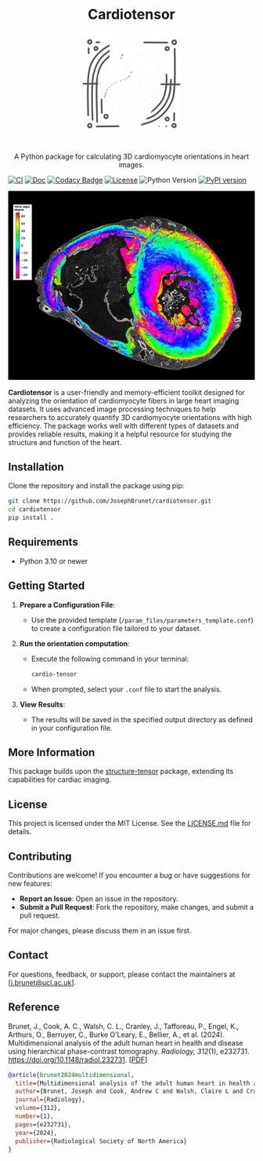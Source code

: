 <h1 align="center">Cardiotensor</h1>

<p align="center">
    <img src="assets/logos/heart_logo_dark.png" alt="Example Slice" width="200px" style="max-width: 200px; max-width: 100%;">
    <!-- <br>
    <em>Figure: Image caption</em> -->
</p>
<br />

<p align="center">A Python package for calculating 3D cardiomyocyte orientations in heart images.</p>

[![CI](https://github.com/JosephBrunet/cardiotensor/actions/workflows/ci.yml/badge.svg)](https://github.com/JosephBrunet/cardiotensor/actions/workflows/ci.yml)
[![Doc](https://img.shields.io/badge/docs-dev-blue.svg)](https://JosephBrunet.github.io/cardiotensor/)
[![Codacy Badge](https://app.codacy.com/project/badge/Grade/b0e80972e3104ffa890532738882f42e)](https://app.codacy.com?utm_source=gh&utm_medium=referral&utm_content=&utm_campaign=Badge_grade)
[![License](https://img.shields.io/github/license/JosephBrunet/cardiotensor)](https://github.com/JosephBrunet/cardiotensor/blob/main/LICENSE)
![Python Version](https://img.shields.io/badge/python->3.10-blue.svg)
[![PyPI version](https://img.shields.io/pypi/v/caridotensor.svg)](https://pypi.org/project/cardiotensor/)



<p align="center">
    <img src="assets/images/result_HA_slice.jpeg" alt="Example Slice">
    <!-- <br>
    <em>Figure: Image caption</em> -->
</p>

**Cardiotensor** is a user-friendly and memory-efficient toolkit designed for analyzing the orientation of cardiomyocyte fibers in large heart imaging datasets. It uses advanced image processing techniques to help researchers to accurately quantify 3D cardiomyocyte orientations with high efficiency. The package works well with different types of datasets and provides reliable results, making it a helpful resource for studying the structure and function of the heart.

## Installation

Clone the repository and install the package using pip:

```bash
git clone https://github.com/JosephBrunet/cardiotensor.git
cd cardiotensor
pip install .
```

## Requirements

- Python 3.10 or newer

## Getting Started

1. **Prepare a Configuration File**:

   - Use the provided template (`/param_files/parameters_template.conf`) to create a configuration file tailored to your dataset.

2. **Run the orientation computation**:

   - Execute the following command in your terminal:
     ```bash
     cardio-tensor
     ```
   - When prompted, select your `.conf` file to start the analysis.

3. **View Results**:
   - The results will be saved in the specified output directory as defined in your configuration file.

## More Information

This package builds upon the [structure-tensor](https://github.com/Skielex/structure-tensor) package, extending its capabilities for cardiac imaging.

## License

This project is licensed under the MIT License. See the [LICENSE.md](./LICENSE.md) file for details.

## Contributing

Contributions are welcome! If you encounter a bug or have suggestions for new features:

- **Report an Issue**: Open an issue in the repository.
- **Submit a Pull Request**: Fork the repository, make changes, and submit a pull request.

For major changes, please discuss them in an issue first.

## Contact

For questions, feedback, or support, please contact the maintainers at [j.brunet@ucl.ac.uk].

## Reference

Brunet, J., Cook, A. C., Walsh, C. L., Cranley, J., Tafforeau, P., Engel, K., Arthurs, O., Berruyer, C., Burke O’Leary, E., Bellier, A., et al. (2024). Multidimensional analysis of the adult human heart in health and disease using hierarchical phase-contrast tomography. *Radiology, 312*(1), e232731. https://doi.org/10.1148/radiol.232731. [[PDF](https://pubs.rsna.org/doi/epdf/10.1148/radiol.232731)]

```bibtex
@article{brunet2024multidimensional,
  title={Multidimensional analysis of the adult human heart in health and disease using hierarchical phase-contrast tomography},
  author={Brunet, Joseph and Cook, Andrew C and Walsh, Claire L and Cranley, James and Tafforeau, Paul and Engel, Klaus and Arthurs, Owen and Berruyer, Camille and Burke O’Leary, Emer and Bellier, Alexandre and others},
  journal={Radiology},
  volume={312},
  number={1},
  pages={e232731},
  year={2024},
  publisher={Radiological Society of North America}
}
```
